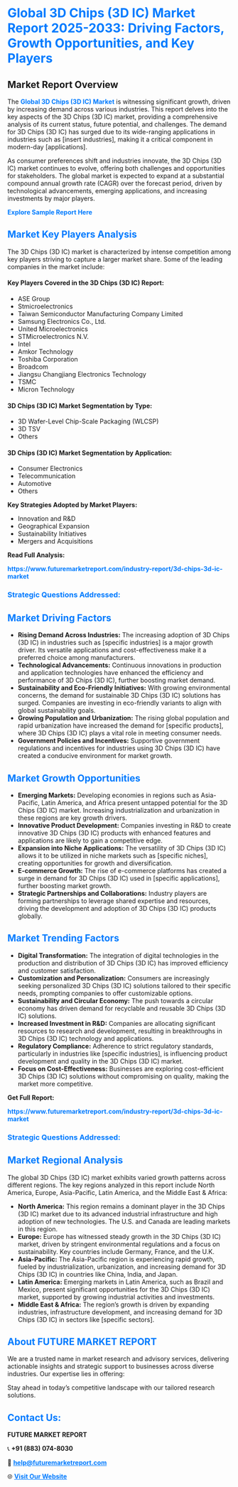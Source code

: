 <h1 style="color: #007BFF;">Global 3D Chips (3D IC) Market Report 2025-2033: Driving Factors, Growth Opportunities, and Key Players</h1>

<section id="overview">
<h2>Market Report Overview</h2>
<p>The <a href="https://www.futuremarketreport.com/industry-report/3d-chips-3d-ic-market" style="color: #007BFF; text-decoration: none;"><strong>Global 3D Chips (3D IC) Market</strong></a> is witnessing significant growth, driven by increasing demand across various industries. This report delves into the key aspects of the 3D Chips (3D IC) market, providing a comprehensive analysis of its current status, future potential, and challenges. The demand for 3D Chips (3D IC) has surged due to its wide-ranging applications in industries such as [insert industries], making it a critical component in modern-day [applications].</p>
<p>As consumer preferences shift and industries innovate, the 3D Chips (3D IC) market continues to evolve, offering both challenges and opportunities for stakeholders. The global market is expected to expand at a substantial compound annual growth rate (CAGR) over the forecast period, driven by technological advancements, emerging applications, and increasing investments by major players.</p>
</section>

<section id="overview">
<p><a href="https://www.futuremarketreport.com/request-sample/reportId=75773" style="color: #007BFF; text-decoration: none;"><strong>Explore Sample Report Here</strong></a></p>
</section>

<section id="key-players">
<h2 style="color: #007BFF;">Market Key Players Analysis</h2>
<p>The 3D Chips (3D IC) market is characterized by intense competition among key players striving to capture a larger market share. Some of the leading companies in the market include:</p>
<h4>Key Players Covered in the 3D Chips (3D IC) Report:</h4>
<ul><li>ASE Group</li><li>Stmicroelectronics</li><li>Taiwan Semiconductor Manufacturing Company Limited</li><li>Samsung Electronics Co., Ltd.</li><li>United Microelectronics</li><li>STMicroelectronics N.V.</li><li>Intel</li><li>Amkor Technology</li><li>Toshiba Corporation</li><li>Broadcom</li><li>Jiangsu Changjiang Electronics Technology</li><li>TSMC</li><li>Micron Technology</li></ul>
<h4>3D Chips (3D IC) Market Segmentation by Type:</h4>
<ul><li>3D Wafer-Level Chip-Scale Packaging (WLCSP)</li><li>3D TSV</li><li>Others</li></ul>

<h4>3D Chips (3D IC) Market Segmentation by Application:</h4>
<ul><li>Consumer Electronics</li><li>Telecommunication</li><li>Automotive</li><li>Others</li></ul>
<p><strong>Key Strategies Adopted by Market Players:</strong></p>
<ul>
<li>Innovation and R&D</li>
<li>Geographical Expansion</li>
<li>Sustainability Initiatives</li>
<li>Mergers and Acquisitions</li>
</ul>
</section>

<section>
<p><strong>Read Full Analysis: </strong></p><a href="https://www.futuremarketreport.com/industry-report/3d-chips-3d-ic-market" style="color: #007BFF; text-decoration: none;"><strong>https://www.futuremarketreport.com/industry-report/3d-chips-3d-ic-market</strong></a>
<h3 style="color: #007BFF;">Strategic Questions Addressed:</h3>
</section>

<section id="driving-factors">
<h2 style="color: #007BFF;">Market Driving Factors</h2>
<ul>
<li><strong>Rising Demand Across Industries:</strong> The increasing adoption of 3D Chips (3D IC) in industries such as [specific industries] is a major growth driver. Its versatile applications and cost-effectiveness make it a preferred choice among manufacturers.</li>
<li><strong>Technological Advancements:</strong> Continuous innovations in production and application technologies have enhanced the efficiency and performance of 3D Chips (3D IC), further boosting market demand.</li>
<li><strong>Sustainability and Eco-Friendly Initiatives:</strong> With growing environmental concerns, the demand for sustainable 3D Chips (3D IC) solutions has surged. Companies are investing in eco-friendly variants to align with global sustainability goals.</li>
<li><strong>Growing Population and Urbanization:</strong> The rising global population and rapid urbanization have increased the demand for [specific products], where 3D Chips (3D IC) plays a vital role in meeting consumer needs.</li>
<li><strong>Government Policies and Incentives:</strong> Supportive government regulations and incentives for industries using 3D Chips (3D IC) have created a conducive environment for market growth.</li>
</ul>
</section>

<section id="growth-opportunities">
<h2 style="color: #007BFF;">Market Growth Opportunities</h2>
<ul>
<li><strong>Emerging Markets:</strong> Developing economies in regions such as Asia-Pacific, Latin America, and Africa present untapped potential for the 3D Chips (3D IC) market. Increasing industrialization and urbanization in these regions are key growth drivers.</li>
<li><strong>Innovative Product Development:</strong> Companies investing in R&D to create innovative 3D Chips (3D IC) products with enhanced features and applications are likely to gain a competitive edge.</li>
<li><strong>Expansion into Niche Applications:</strong> The versatility of 3D Chips (3D IC) allows it to be utilized in niche markets such as [specific niches], creating opportunities for growth and diversification.</li>
<li><strong>E-commerce Growth:</strong> The rise of e-commerce platforms has created a surge in demand for 3D Chips (3D IC) used in [specific applications], further boosting market growth.</li>
<li><strong>Strategic Partnerships and Collaborations:</strong> Industry players are forming partnerships to leverage shared expertise and resources, driving the development and adoption of 3D Chips (3D IC) products globally.</li>
</ul>
</section>

<section id="trending-factors">
<h2 style="color: #007BFF;">Market Trending Factors</h2>
<ul>
<li><strong>Digital Transformation:</strong> The integration of digital technologies in the production and distribution of 3D Chips (3D IC) has improved efficiency and customer satisfaction.</li>
<li><strong>Customization and Personalization:</strong> Consumers are increasingly seeking personalized 3D Chips (3D IC) solutions tailored to their specific needs, prompting companies to offer customizable options.</li>
<li><strong>Sustainability and Circular Economy:</strong> The push towards a circular economy has driven demand for recyclable and reusable 3D Chips (3D IC) solutions.</li>
<li><strong>Increased Investment in R&D:</strong> Companies are allocating significant resources to research and development, resulting in breakthroughs in 3D Chips (3D IC) technology and applications.</li>
<li><strong>Regulatory Compliance:</strong> Adherence to strict regulatory standards, particularly in industries like [specific industries], is influencing product development and quality in the 3D Chips (3D IC) market.</li>
<li><strong>Focus on Cost-Effectiveness:</strong> Businesses are exploring cost-efficient 3D Chips (3D IC) solutions without compromising on quality, making the market more competitive.</li>
</ul>
</section>

<section>
<p><strong>Get Full Report: </strong></p><a href="https://www.futuremarketreport.com/industry-report/3d-chips-3d-ic-market" style="color: #007BFF; text-decoration: none;"><strong>https://www.futuremarketreport.com/industry-report/3d-chips-3d-ic-market</strong></a>
<h3 style="color: #007BFF;">Strategic Questions Addressed:</h3>
</section>


<section id="regional-analysis">
<h2 style="color: #007BFF;">Market Regional Analysis</h2>
<p>The global 3D Chips (3D IC) market exhibits varied growth patterns across different regions. The key regions analyzed in this report include North America, Europe, Asia-Pacific, Latin America, and the Middle East & Africa:</p>
<ul>
<li><strong>North America:</strong> This region remains a dominant player in the 3D Chips (3D IC) market due to its advanced industrial infrastructure and high adoption of new technologies. The U.S. and Canada are leading markets in this region.</li>
<li><strong>Europe:</strong> Europe has witnessed steady growth in the 3D Chips (3D IC) market, driven by stringent environmental regulations and a focus on sustainability. Key countries include Germany, France, and the U.K.</li>
<li><strong>Asia-Pacific:</strong> The Asia-Pacific region is experiencing rapid growth, fueled by industrialization, urbanization, and increasing demand for 3D Chips (3D IC) in countries like China, India, and Japan.</li>
<li><strong>Latin America:</strong> Emerging markets in Latin America, such as Brazil and Mexico, present significant opportunities for the 3D Chips (3D IC) market, supported by growing industrial activities and investments.</li>
<li><strong>Middle East & Africa:</strong> The region’s growth is driven by expanding industries, infrastructure development, and increasing demand for 3D Chips (3D IC) in sectors like [specific sectors].</li>
</ul>
</section>

<footer>
<h2 style="color: #007BFF;">About FUTURE MARKET REPORT</h2>
<p>We are a trusted name in market research and advisory services, delivering actionable insights and strategic support to businesses across diverse industries. Our expertise lies in offering:</p>

<p>Stay ahead in today’s competitive landscape with our tailored research solutions.</p>

<h2 style="color: #007BFF;">Contact Us:</h2>
<p><strong>FUTURE MARKET REPORT</strong></p>
<p>📞 <strong>+91 (883) 074-8030</strong></p>
<p>📧 <strong><a href="mailto:help@futuremarketreport.com" style="color: #007BFF;">help@futuremarketreport.com</a></strong></p>
<p>🌐 <strong><a href="https://www.futuremarketreport.com/" style="color: #007BFF;">Visit Our Website</a></strong></p>
</footer>
